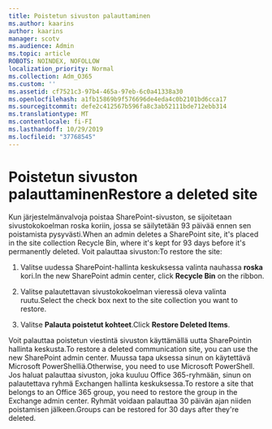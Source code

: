 ```yaml
---
title: Poistetun sivuston palauttaminen
ms.author: kaarins
author: kaarins
manager: scotv
ms.audience: Admin
ms.topic: article
ROBOTS: NOINDEX, NOFOLLOW
localization_priority: Normal
ms.collection: Adm_O365
ms.custom: ''
ms.assetid: cf7521c3-97b4-465a-97eb-6c0a41338a30
ms.openlocfilehash: a1fb15869b9f576696de4eda4c0b2101bd6cca17
ms.sourcegitcommit: defe2c412567b596fa8c3ab52111bde712ebb314
ms.translationtype: MT
ms.contentlocale: fi-FI
ms.lasthandoff: 10/29/2019
ms.locfileid: "37768545"
---
```

# <a name="restore-a-deleted-site"></a><span data-ttu-id="d6e9f-102">Poistetun sivuston palauttaminen</span><span class="sxs-lookup"><span data-stu-id="d6e9f-102">Restore a deleted site</span></span>

<span data-ttu-id="d6e9f-103">Kun järjestelmänvalvoja poistaa SharePoint-sivuston, se sijoitetaan sivustokokoelman roska koriin, jossa se säilytetään 93 päivää ennen sen poistamista pysyvästi.</span><span class="sxs-lookup"><span data-stu-id="d6e9f-103">When an admin deletes a SharePoint site, it's placed in the site collection Recycle Bin, where it's kept for 93 days before it's permanently deleted.</span></span> <span data-ttu-id="d6e9f-104">Voit palauttaa sivuston:</span><span class="sxs-lookup"><span data-stu-id="d6e9f-104">To restore the site:</span></span>
  
1. <span data-ttu-id="d6e9f-105">Valitse uudessa SharePoint-hallinta keskuksessa valinta nauhassa **roska** kori.</span><span class="sxs-lookup"><span data-stu-id="d6e9f-105">In the new SharePoint admin center, click **Recycle Bin** on the ribbon.</span></span> 
    
2. <span data-ttu-id="d6e9f-106">Valitse palautettavan sivustokokoelman vieressä oleva valinta ruutu.</span><span class="sxs-lookup"><span data-stu-id="d6e9f-106">Select the check box next to the site collection you want to restore.</span></span>
    
3. <span data-ttu-id="d6e9f-107">Valitse **Palauta poistetut kohteet**.</span><span class="sxs-lookup"><span data-stu-id="d6e9f-107">Click **Restore Deleted Items**.</span></span>
    
<span data-ttu-id="d6e9f-108">Voit palauttaa poistetun viestintä sivuston käyttämällä uutta SharePointin hallinta keskusta.</span><span class="sxs-lookup"><span data-stu-id="d6e9f-108">To restore a deleted communication site, you can use the new SharePoint admin center.</span></span> <span data-ttu-id="d6e9f-109">Muussa tapa uksessa sinun on käytettävä Microsoft PowerShelliä.</span><span class="sxs-lookup"><span data-stu-id="d6e9f-109">Otherwise, you need to use Microsoft PowerShell.</span></span> <span data-ttu-id="d6e9f-110">Jos haluat palauttaa sivuston, joka kuuluu Office 365-ryhmään, sinun on palautettava ryhmä Exchangen hallinta keskuksessa.</span><span class="sxs-lookup"><span data-stu-id="d6e9f-110">To restore a site that belongs to an Office 365 group, you need to restore the group in the Exchange admin center.</span></span> <span data-ttu-id="d6e9f-111">Ryhmät voidaan palauttaa 30 päivän ajan niiden poistamisen jälkeen.</span><span class="sxs-lookup"><span data-stu-id="d6e9f-111">Groups can be restored for 30 days after they're deleted.</span></span>
  

